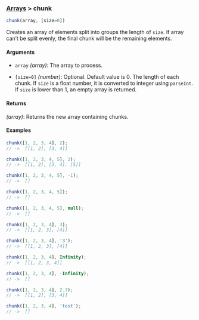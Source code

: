 ### [Arrays](../) > chunk

```js
chunk(array, [size=0])
```

Creates an array of elements split into groups the length of `size`.
If array can’t be split evenly, the final chunk will be the remaining elements.

#### Arguments

- `array` _(array)_: The array to process.

- `[size=0]` _(number)_: Optional. Default value is 0. The length of each chunk. If `size` is a float number, it is converted to integer using `parseInt`. If `size` is lower than 1, an empty array is returned.

#### Returns

_(array)_: Returns the new array containing chunks.

#### Examples
```js
chunk([1, 2, 3, 4], 2);
// ->  [[1, 2], [3, 4]]

chunk([1, 2, 3, 4, 5], 2);
// ->  [[1, 2], [3, 4], [5]]

chunk([1, 2, 3, 4, 5], -1);
// ->  []

chunk([1, 2, 3, 4, 5]);
// ->  []

chunk([1, 2, 3, 4, 5], null);
// ->  []

chunk([1, 2, 3, 4], 3);
// ->  [[1, 2, 3], [4]]

chunk([1, 2, 3, 4], '3');
// ->  [[1, 2, 3], [4]]

chunk([1, 2, 3, 4], Infinity);
// ->  [[1, 2, 3, 4]]

chunk([1, 2, 3, 4], -Infinity);
// ->  []

chunk([1, 2, 3, 4], 2.7);
// ->  [[1, 2], [3, 4]]

chunk([1, 2, 3, 4], 'test');
// ->  []
```
